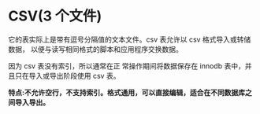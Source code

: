 # CSV(3 个文件)

它的表实际上是带有逗号分隔值的文本文件。csv 表允许以 csv 格式导入或转储数据， 以便与读写相同格式的脚本和应用程序交换数据。

因为 csv 表没有索引，所以通常在正 常操作期间将数据保存在 innodb 表中，并且只在导入或导出阶段使用 csv 表。

**特点:不允许空行，不支持索引。格式通用，可以直接编辑，适合在不同数据库之间导入导出。**

